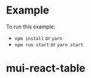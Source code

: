 # Example

To run this example:

- `npm install` or `yarn`
- `npm run start` or `yarn start`
# mui-react-table
